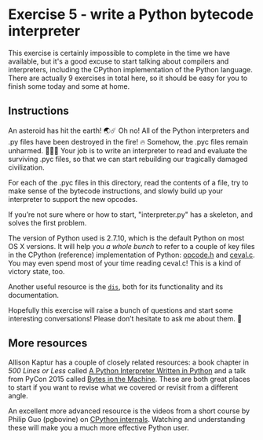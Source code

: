 # Exercise 5 - write a Python bytecode interpreter

This exercise is certainly impossible to complete in the time we have available, but it's a good excuse to start talking about compilers and interpreters, including the CPython implementation of the Python language. There are actually 9 exercises in total here, so it should be easy for you to finish some today and some at home.

## Instructions

An asteroid has hit the earth! 🌏☄️ Oh no! All of the Python interpreters and .py files have been destroyed in the fire! 🔥 Somehow, the .pyc files remain unharmed. 🚒👨‍🚒 Your job is to write an interpreter to read and evaluate the surviving .pyc files, so that we can start rebuilding our tragically damaged civilization.

For each of the .pyc files in this directory, read the contents of a file, try to make sense of the bytecode instructions, and slowly build up your interpreter to support the new opcodes.

If you’re not sure where or how to start, "interpreter.py" has a skeleton, and solves the first problem.

The version of Python used is 2.7.10, which is the default Python on most OS X versions. It will help you *a whole bunch* to refer to a couple of key files in the CPython (reference) implementation of Python: [opcode.h](https://github.com/python/cpython/blob/2.7/Include/opcode.h) and [ceval.c](https://github.com/python/cpython/blob/2.7/Python/ceval.c). You may even spend most of your time reading ceval.c! This is a kind of victory state, too.

Another useful resource is the [`dis`](https://docs.python.org/2/library/dis.html), both for its functionality and its documentation.

Hopefully this exercise will raise a bunch of questions and start some interesting conversations! Please don’t hesitate to ask me about them. 🙂

## More resources

Allison Kaptur has a couple of closely related resources: a book chapter in *500 Lines or Less* called [A Python Interpreter Written in Python](http://aosabook.org/en/500L/a-python-interpreter-written-in-python.html) and a talk from PyCon 2015 called [Bytes in the Machine](https://www.youtube.com/watch?v=HVUTjQzESeo). These are both great places to start if you want to revise what we covered or revisit from a different angle.

An excellent more advanced resource is the videos from a short course by Philip Guo (pgbovine) on [CPython internals](http://pgbovine.net/cpython-internals.htm). Watching and understanding these will make you a much more effective Python user.
